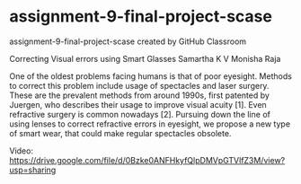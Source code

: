 # assignment-9-final-project-scase
assignment-9-final-project-scase created by GitHub Classroom

Correcting Visual errors using Smart Glasses
Samartha K V	Monisha Raja


One of the oldest problems facing humans is that of poor eyesight. Methods to correct this problem include usage of spectacles and laser surgery. These are the prevalent methods from around 1990s, first patented by Juergen, who describes their usage to improve visual acuity [1]. Even refractive surgery is common nowadays [2]. Pursuing down the line of using lenses to correct refractive errors in eyesight, we propose a new type of smart wear, that could make regular spectacles obsolete. 

Video: https://drive.google.com/file/d/0Bzke0ANFHkyfQlpDMVpGTVlfZ3M/view?usp=sharing
